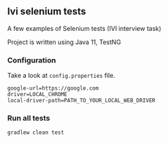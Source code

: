 ## Ivi selenium tests
A few examples of Selenium tests (IVI interview task)

Project is written using Java 11, TestNG

### Configuration
Take a look at ```config.properties``` file.

```
google-url=https://google.com
driver=LOCAL_CHROME
local-driver-path=PATH_TO_YOUR_LOCAL_WEB_DRIVER
```

### Run all tests

```
gradlew clean test
```
